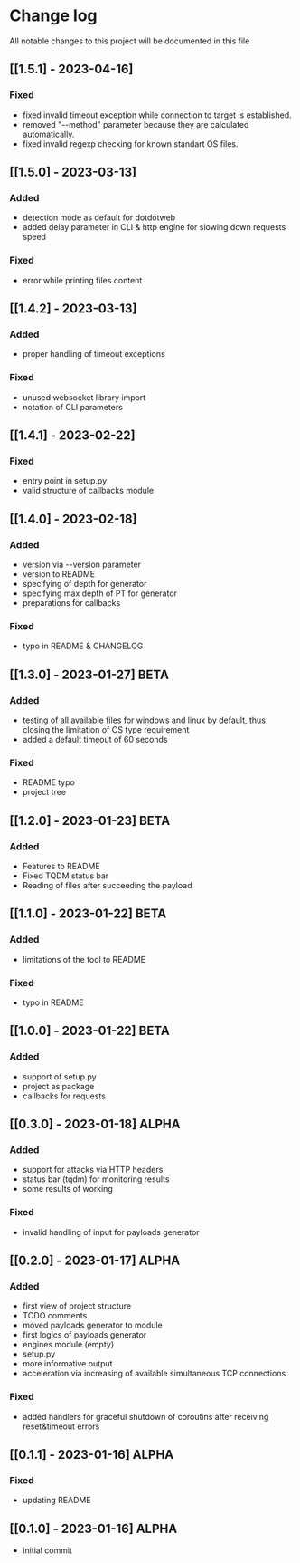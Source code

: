 # Change log
All notable changes to this project will be documented in this file

## [[1.5.1] - 2023-04-16]
### Fixed
- fixed invalid timeout exception while connection to target is established.
- removed "--method" parameter because they are calculated automatically.
- fixed invalid regexp checking for known standart OS files.

## [[1.5.0] - 2023-03-13]
### Added
- detection mode as default for dotdotweb
- added delay parameter in CLI & http engine for slowing down requests speed
### Fixed
- error while printing files content

## [[1.4.2] - 2023-03-13]
### Added
- proper handling of timeout exceptions
### Fixed
- unused websocket library import
- notation of CLI parameters

## [[1.4.1] - 2023-02-22]
### Fixed
- entry point in setup.py
- valid structure of callbacks module

## [[1.4.0] - 2023-02-18]
### Added
- version via --version parameter
- version to README
- specifying of depth for generator
- specifying max depth of PT for generator
- preparations for callbacks
### Fixed
- typo in README & CHANGELOG

## [[1.3.0] - 2023-01-27] BETA
### Added
- testing of all available files for windows and linux by default, thus closing the limitation of OS type requirement
- added a default timeout of 60 seconds
### Fixed
- README typo
- project tree

## [[1.2.0] - 2023-01-23] BETA
### Added
- Features to README
- Fixed TQDM status bar
- Reading of files after succeeding the payload

## [[1.1.0] - 2023-01-22] BETA
### Added
- limitations of the tool to README
### Fixed
- typo in README

## [[1.0.0] - 2023-01-22] BETA
### Added
- support of setup.py
- project as package
- callbacks for requests

## [[0.3.0] - 2023-01-18] ALPHA
### Added
- support for attacks via HTTP headers
- status bar (tqdm) for monitoring results
- some results of working
### Fixed
- invalid handling of input for payloads generator

## [[0.2.0] - 2023-01-17] ALPHA
### Added
- first view of project structure
- TODO comments
- moved payloads generator to module
- first logics of payloads generator
- engines module (empty)
- setup.py
- more informative output
- acceleration via increasing of available simultaneous TCP connections
### Fixed
- added handlers for graceful shutdown of coroutins after receiving reset&timeout errors

## [[0.1.1] - 2023-01-16] ALPHA
### Fixed
- updating README

## [[0.1.0] - 2023-01-16] ALPHA
- initial commit
